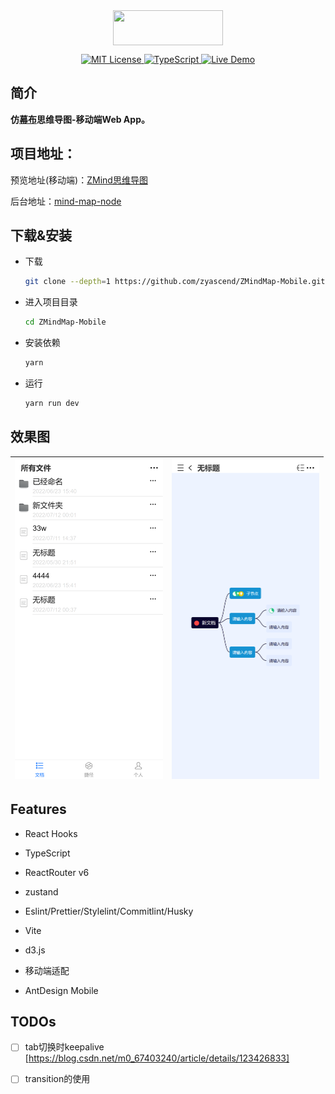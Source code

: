 <div align="center">
<img src="https://cdn.kimjisoo.cn/pic/logo.png" align="center" width="176" height="56"/>
</div>  
<p align="center">
</p>
<p align="center">
  <a href="./LICENSE">
      <img src="https://img.shields.io/github/license/zyascend/ZMindMap" alt="MIT License" />
  </a>
  <a href="https://www.typescriptlang.org/">
      <img src="https://img.shields.io/badge/TypeScript-4.6-blue" alt="TypeScript">
  </a>
  <a href="https://map.kimjisoo.cn">
      <img src="https://img.shields.io/badge/🚀-open--in--browser-blueviolet" alt="Live Demo">
  </a>
</p>

## 简介
**仿[幕布](https://mubu.com)思维导图-移动端Web App。**  

## 项目地址：

预览地址(移动端)：[ZMind思维导图](https://map.kimjisoo.cn)

后台地址：[mind-map-node](https://github.com/zyascend/mind-map-node)  

## 下载&安装

- 下载

  ```bash
  git clone --depth=1 https://github.com/zyascend/ZMindMap-Mobile.git
  ```

- 进入项目目录
  ```bash
  cd ZMindMap-Mobile
  ```
- 安装依赖

  ```bash
  yarn
  ```

- 运行
  ```bash
  yarn run dev
  ```
## 效果图
| <img src="https://github.com/zyascend/ZMindMap-Mobile/blob/main/assets/preview1.png?raw=true" style="zoom:50%;" /> | <img src="https://github.com/zyascend/ZMindMap-Mobile/blob/main/assets/preview2.png?raw=true" style="zoom:50%;" /> |
| :------------------------------------------------------------------------------: | -------------------------------------------------------------------------------- |


## Features
- React Hooks
- TypeScript 
- ReactRouter v6
- zustand
- Eslint/Prettier/Stylelint/Commitlint/Husky
- Vite
- d3.js

- 移动端适配
- AntDesign Mobile



## TODOs
- [ ] tab切换时keepalive [https://blog.csdn.net/m0_67403240/article/details/123426833]
- [ ] transition的使用

